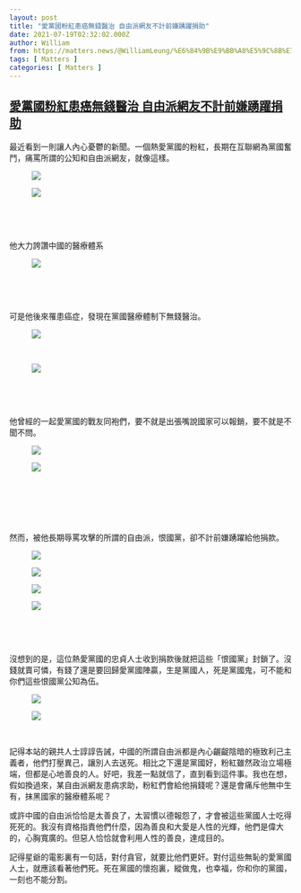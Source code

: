 ```yaml
---
layout: post
title: "愛黨國粉紅患癌無錢醫治 自由派網友不計前嫌踴躍捐助"
date: 2021-07-19T02:32:02.000Z
author: William
from: https://matters.news/@WilliamLeung/%E6%84%9B%E9%BB%A8%E5%9C%8B%E7%B2%89%E7%B4%85%E6%82%A3%E7%99%8C%E7%84%A1%E9%8C%A2%E9%86%AB%E6%B2%BB-%E8%87%AA%E7%94%B1%E6%B4%BE%E7%B6%B2%E5%8F%8B%E4%B8%8D%E8%A8%88%E5%89%8D%E5%AB%8C%E8%B8%B4%E8%BA%8D%E6%8D%90%E5%8A%A9-bafyreigefsx5sbui4whfxogih3cuhesm7paw7dachxl5xycoeqixpx6ake
tags: [ Matters ]
categories: [ Matters ]
---
```

<!--1626661922000-->
[愛黨國粉紅患癌無錢醫治 自由派網友不計前嫌踴躍捐助](https://matters.news/@WilliamLeung/%E6%84%9B%E9%BB%A8%E5%9C%8B%E7%B2%89%E7%B4%85%E6%82%A3%E7%99%8C%E7%84%A1%E9%8C%A2%E9%86%AB%E6%B2%BB-%E8%87%AA%E7%94%B1%E6%B4%BE%E7%B6%B2%E5%8F%8B%E4%B8%8D%E8%A8%88%E5%89%8D%E5%AB%8C%E8%B8%B4%E8%BA%8D%E6%8D%90%E5%8A%A9-bafyreigefsx5sbui4whfxogih3cuhesm7paw7dachxl5xycoeqixpx6ake)
------

<div>
<p>最近看到一則讓人內心憂鬱的新聞。一個熱愛黨國的粉紅，長期在互聯網為黨國奮鬥，痛罵所謂的公知和自由派網友，就像這樣。</p><figure class="image"><img src="https://assets.matters.news/embed/b56280bb-e8e7-4e56-be3f-0e347835875a.jpeg" data-asset-id="b56280bb-e8e7-4e56-be3f-0e347835875a" referrerpolicy="no-referrer"><figcaption><span></span></figcaption></figure><figure class="image"><img src="https://assets.matters.news/embed/12d9dab4-f611-4282-bbaf-f98725b57eca.jpeg" data-asset-id="12d9dab4-f611-4282-bbaf-f98725b57eca" referrerpolicy="no-referrer"><figcaption><span></span></figcaption></figure><p><br></p><p><br></p><p>他大力誇讚中國的醫療體系</p><figure class="image"><img src="https://assets.matters.news/embed/db9814f0-8ee4-4052-b362-76c543a8f6bf.jpeg" data-asset-id="db9814f0-8ee4-4052-b362-76c543a8f6bf" referrerpolicy="no-referrer"><figcaption><span></span></figcaption></figure><p><br></p><p><br></p><p>可是他後來罹患癌症，發現在黨國醫療體制下無錢醫治。</p><figure class="image"><img src="https://assets.matters.news/embed/d4675419-b32d-4234-8bf7-b6c501fb9d2f.jpeg" data-asset-id="d4675419-b32d-4234-8bf7-b6c501fb9d2f" referrerpolicy="no-referrer"><figcaption><span></span></figcaption></figure><p><br></p><figure class="image"><img src="https://assets.matters.news/embed/863ae925-ebdc-48ab-ab7f-577dd11a905f.jpeg" data-asset-id="863ae925-ebdc-48ab-ab7f-577dd11a905f" referrerpolicy="no-referrer"><figcaption><span></span></figcaption></figure><p><br></p><p><br></p><p>他曾經的一起愛黨國的戰友同袍們，要不就是出張嘴說國家可以報銷，要不就是不聞不問。</p><figure class="image"><img src="https://assets.matters.news/embed/28cc60b9-20a5-4aaa-a270-2963f35f55b3.jpeg" data-asset-id="28cc60b9-20a5-4aaa-a270-2963f35f55b3" referrerpolicy="no-referrer"><figcaption><span></span></figcaption></figure><figure class="image"><img src="https://assets.matters.news/embed/8061c0d2-b650-4abf-a9fc-699903ffbf49.jpeg" data-asset-id="8061c0d2-b650-4abf-a9fc-699903ffbf49" referrerpolicy="no-referrer"><figcaption><span></span></figcaption></figure><p><br></p><p><br></p><p><br></p><p>然而，被他長期辱罵攻擊的所謂的自由派，恨國黨，卻不計前嫌踴躍給他捐款。</p><figure class="image"><img src="https://assets.matters.news/embed/7bae4e88-f57b-486d-b907-b0d4cede0fb4.jpeg" data-asset-id="7bae4e88-f57b-486d-b907-b0d4cede0fb4" referrerpolicy="no-referrer"><figcaption><span></span></figcaption></figure><figure class="image"><img src="https://assets.matters.news/embed/e3bd47eb-a0a5-405e-8afe-7e37ba6b67c5.jpeg" data-asset-id="e3bd47eb-a0a5-405e-8afe-7e37ba6b67c5" referrerpolicy="no-referrer"><figcaption><span></span></figcaption></figure><figure class="image"><img src="https://assets.matters.news/embed/66740ed1-d889-4ff6-b8bc-b0f3c450986a.jpeg" data-asset-id="66740ed1-d889-4ff6-b8bc-b0f3c450986a" referrerpolicy="no-referrer"><figcaption><span></span></figcaption></figure><figure class="image"><img src="https://assets.matters.news/embed/c4687b2f-982f-4967-b94d-1aeb3e637478.jpeg" data-asset-id="c4687b2f-982f-4967-b94d-1aeb3e637478" referrerpolicy="no-referrer"><figcaption><span></span></figcaption></figure><p><br></p><p><br></p><p>沒想到的是，這位熱愛黨國的忠貞人士收到捐款後就把這些「恨國黨」封鎖了。沒錢就賣可憐，有錢了還是要回歸愛黨國陣贏，生是黨國人，死是黨國鬼，可不能和你們這些恨國黨公知為伍。</p><figure class="image"><img src="https://assets.matters.news/embed/42e74e4d-52f7-433e-b5a0-434d8ddace58.jpeg" data-asset-id="42e74e4d-52f7-433e-b5a0-434d8ddace58" referrerpolicy="no-referrer"><figcaption><span></span></figcaption></figure><figure class="image"><img src="https://assets.matters.news/embed/a14ef8ce-102f-476c-b087-10bfaa7df70c.jpeg" data-asset-id="a14ef8ce-102f-476c-b087-10bfaa7df70c" referrerpolicy="no-referrer"><figcaption><span></span></figcaption></figure><p><br></p><p>記得本站的親共人士諄諄告誡，中國的所謂自由派都是內心齷齪陰暗的極致利己主義者，他們打壓異己，讓別人去送死。相比之下還是黨國好，粉紅雖然政治立場極端，但都是心地善良的人。好吧，我差一點就信了，直到看到這件事。我也在想，假如換過來，某自由派網友患病求助，粉紅們會給他捐錢呢？還是會痛斥他無中生有，抹黑國家的醫療體系呢？</p><p>或許中國的自由派恰恰是太善良了，太習慣以德報怨了，才會被這些黨國人士吃得死死的。我沒有資格指責他們什麼，因為善良和大愛是人性的光輝，他們是偉大的，心胸寬廣的。但惡人恰恰就會利用人性的善良，達成目的。</p><p>記得星爺的電影裏有一句話，對付貪官，就要比他們更奸。對付這些無恥的愛黨國人士，就應該看著他們死。死在黨國的懷抱裏，縱做鬼，也幸福，你和你的黨國，一刻也不能分割。</p><p><br></p><p><br></p><p><br></p>
</div>
